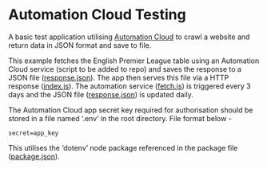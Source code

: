 # Automation Cloud Testing
A basic test application utilising  [Automation Cloud](https://automation.cloud) to crawl a website and return data in JSON format and save to file. 

This example fetches the English Premier League table using an Automation Cloud service (script to be added to repo) and saves the response to a JSON file ([response.json](https://github.com/crozuk/Automation-Cloud-Testing/blob/master/response.json)). The app then serves this file via a HTTP response ([index.js](https://github.com/crozuk/Automation-Cloud-Testing/blob/master/index.js)). The automation service ([fetch.js](https://github.com/crozuk/Automation-Cloud-Testing/blob/master/fetch.js)) is triggered every 3 days and the JSON file ([response.json](https://github.com/crozuk/Automation-Cloud-Testing/blob/master/response.json)) is updated daily.

The Automation Cloud app secret key required for authorisation should be stored in a file named ‘.env’ in the root directory. File format below -

`secret=app_key`

This utilises the ‘dotenv’ node package referenced in the package file ([package.json](https://github.com/crozuk/Automation-Cloud-Testing/blob/master/package.json)).